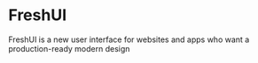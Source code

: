 # FreshUI
FreshUI is a new user interface for websites and apps who want a production-ready modern design

